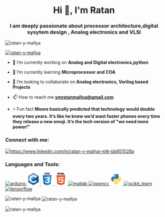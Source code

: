 <h1 align="center">Hi 👋, I'm Ratan</h1>
<h3 align="center">I am deeply passionate about processor architecture,digital sysytem design , Analog electronics and VLSI</h3>

<p align="left"> <img src="https://komarev.com/ghpvc/?username=ratan-y-mallya&label=Profile%20views&color=0e75b6&style=flat" alt="ratan-y-mallya" /> </p>

<p align="left"> <a href="https://github.com/ryo-ma/github-profile-trophy"><img src="https://github-profile-trophy.vercel.app/?username=ratan-y-mallya" alt="ratan-y-mallya" /></a> </p>

- 🔭 I’m currently working on **Analog and Digital electronics,python**

- 🌱 I’m currently learning **Microprocessor and COA**

- 👯 I’m looking to collaborate on **Analog electronics, Verilog based Projects**

- 📫 How to reach me **ymratanmallya@gmail.com**

- ⚡ Fun fact **Moore basically predicted that technology would double every two years. It’s like he knew we’d want faster phones every time they release a new emoji. It’s the tech version of "we need more power!"**

<h3 align="left">Connect with me:</h3>
<p align="left">
<a href="https://www.linkedin.com/in/ratan-y-mallya-nitk-bb851528a/" target="blank"><img align="center" src="https://raw.githubusercontent.com/rahuldkjain/github-profile-readme-generator/master/src/images/icons/Social/linked-in-alt.svg" alt="https://www.linkedin.com/in/ratan-y-mallya-nitk-bb851528a" height="30" width="40" /></a>
</p>

<h3 align="left">Languages and Tools:</h3>
<p align="left"> <a href="https://www.arduino.cc/" target="_blank" rel="noreferrer"> <img src="https://cdn.worldvectorlogo.com/logos/arduino-1.svg" alt="arduino" width="40" height="40"/> </a> <a href="https://www.cprogramming.com/" target="_blank" rel="noreferrer"> <img src="https://raw.githubusercontent.com/devicons/devicon/master/icons/c/c-original.svg" alt="c" width="40" height="40"/> </a> <a href="https://www.w3schools.com/css/" target="_blank" rel="noreferrer"> <img src="https://raw.githubusercontent.com/devicons/devicon/master/icons/css3/css3-original-wordmark.svg" alt="css3" width="40" height="40"/> </a> <a href="https://www.w3.org/html/" target="_blank" rel="noreferrer"> <img src="https://raw.githubusercontent.com/devicons/devicon/master/icons/html5/html5-original-wordmark.svg" alt="html5" width="40" height="40"/> </a> <a href="https://www.mathworks.com/" target="_blank" rel="noreferrer"> <img src="https://upload.wikimedia.org/wikipedia/commons/2/21/Matlab_Logo.png" alt="matlab" width="40" height="40"/> </a> <a href="https://opencv.org/" target="_blank" rel="noreferrer"> <img src="https://www.vectorlogo.zone/logos/opencv/opencv-icon.svg" alt="opencv" width="40" height="40"/> </a> <a href="https://www.python.org" target="_blank" rel="noreferrer"> <img src="https://raw.githubusercontent.com/devicons/devicon/master/icons/python/python-original.svg" alt="python" width="40" height="40"/> </a> <a href="https://scikit-learn.org/" target="_blank" rel="noreferrer"> <img src="https://upload.wikimedia.org/wikipedia/commons/0/05/Scikit_learn_logo_small.svg" alt="scikit_learn" width="40" height="40"/> </a> <a href="https://www.tensorflow.org" target="_blank" rel="noreferrer"> <img src="https://www.vectorlogo.zone/logos/tensorflow/tensorflow-icon.svg" alt="tensorflow" width="40" height="40"/> </a> </p>

<p><img align="left" src="https://github-readme-stats.vercel.app/api/top-langs?username=ratan-y-mallya&show_icons=true&locale=en&layout=compact" alt="ratan-y-mallya" /></p>

<p>&nbsp;<img align="center" src="https://github-readme-stats.vercel.app/api?username=ratan-y-mallya&show_icons=true&locale=en" alt="ratan-y-mallya" /></p>

<p><img align="center" src="https://github-readme-streak-stats.herokuapp.com/?user=ratan-y-mallya&" alt="ratan-y-mallya" /></p>

